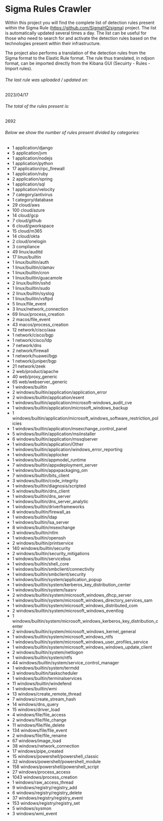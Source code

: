 # Sigma Rules Crawler
Within this project you will find the complete list of detection rules present within the Sigma Rule (https://github.com/SigmaHQ/sigma) project. The list is automatically updated several times a day.
The list can be useful for those who need to search for and activate the detection rules based on the technologies present within their infrastructure.

The project also performs a translation of the detection rules from the Sigma format to the Elastic Rule format. The rule thus translated, in ndjson format, can be imported directly from the Kibana GUI (Secuirty - Rules - Import rules).


###### The last rule was uploaded / updated on:
2023/04/17
###### The total of the rules present is:
2692
###### Below we show the number of rules present divided by categories:
- 1 application/django
- 5 application/jvm
- 1 application/nodejs
- 1 application/python
- 17 application/rpc_firewall
- 1 application/ruby
- 2 application/spring
- 1 application/sql
- 1 application/velocity
- 7 category/antivirus
- 1 category/database
- 29 cloud/aws
- 100 cloud/azure
- 14 cloud/gcp
- 7 cloud/github
- 6 cloud/gworkspace
- 15 cloud/m365
- 14 cloud/okta
- 2 cloud/onelogin
- 3 compliance
- 49 linux/auditd
- 17 linux/builtin
- 1 linux/builtin/auth
- 1 linux/builtin/clamav
- 1 linux/builtin/cron
- 1 linux/builtin/guacamole
- 2 linux/builtin/sshd
- 1 linux/builtin/sudo
- 2 linux/builtin/syslog
- 1 linux/builtin/vsftpd
- 5 linux/file_event
- 3 linux/network_connection
- 69 linux/process_creation
- 2 macos/file_event
- 43 macos/process_creation
- 12 network/cisco/aaa
- 1 network/cisco/bgp
- 1 network/cisco/ldp
- 7 network/dns
- 2 network/firewall
- 1 network/huawei/bgp
- 1 network/juniper/bgp
- 21 network/zeek
- 2 web/product/apache
- 40 web/proxy_generic
- 65 web/webserver_generic
- 1 windows/builtin
- 2 windows/builtin/application/application_error
- 2 windows/builtin/application/esent
- 1 windows/builtin/application/microsoft-windows_audit_cve
- 1 windows/builtin/application/microsoft_windows_backup
- 1 windows/builtin/application/microsoft_windows_software_restriction_policies
- 1 windows/builtin/application/msexchange_control_panel
- 5 windows/builtin/application/msiinstaller
- 6 windows/builtin/application/mssqlserver
- 1 windows/builtin/application/Other
- 1 windows/builtin/application/windows_error_reporting
- 1 windows/builtin/applocker
- 1 windows/builtin/appmodel_runtime
- 7 windows/builtin/appxdeployment_server
- 1 windows/builtin/appxpackaging_om
- 7 windows/builtin/bits_client
- 3 windows/builtin/code_integrity
- 1 windows/builtin/diagnosis/scripted
- 5 windows/builtin/dns_client
- 1 windows/builtin/dns_server
- 1 windows/builtin/dns_server_analytic
- 1 windows/builtin/driverframeworks
- 8 windows/builtin/firewall_as
- 1 windows/builtin/ldap
- 1 windows/builtin/lsa_server
- 8 windows/builtin/msexchange
- 3 windows/builtin/ntlm
- 1 windows/builtin/openssh
- 2 windows/builtin/printservice
- 140 windows/builtin/security
- 2 windows/builtin/security_mitigations
- 1 windows/builtin/servicebus
- 1 windows/builtin/shell_core
- 1 windows/builtin/smbclient/connectivity
- 1 windows/builtin/smbclient/security
- 1 windows/builtin/system/application_popup
- 1 windows/builtin/system/kerberos_key_distribution_center
- 1 windows/builtin/system/lsasrv
- 2 windows/builtin/system/microsoft_windows_dhcp_server
- 1 windows/builtin/system/microsoft_windows_directory_services_sam
- 1 windows/builtin/system/microsoft_windows_distributed_com
- 2 windows/builtin/system/microsoft_windows_eventlog
- 1 windows/builtin/system/microsoft_windows_kerberos_key_distribution_center
- 2 windows/builtin/system/microsoft_windows_kernel_general
- 1 windows/builtin/system/microsoft_windows_ntfs
- 1 windows/builtin/system/microsoft_windows_user_profiles_service
- 1 windows/builtin/system/microsoft_windows_windows_update_client
- 2 windows/builtin/system/netlogon
- 1 windows/builtin/system/ntfs
- 44 windows/builtin/system/service_control_manager
- 1 windows/builtin/system/termdd
- 3 windows/builtin/taskscheduler
- 1 windows/builtin/terminalservices
- 11 windows/builtin/windefend
- 1 windows/builtin/wmi
- 13 windows/create_remote_thread
- 7 windows/create_stream_hash
- 14 windows/dns_query
- 15 windows/driver_load
- 4 windows/file/file_access
- 2 windows/file/file_change
- 11 windows/file/file_delete
- 134 windows/file/file_event
- 2 windows/file/file_rename
- 67 windows/image_load
- 38 windows/network_connection
- 17 windows/pipe_created
- 15 windows/powershell/powershell_classic
- 32 windows/powershell/powershell_module
- 158 windows/powershell/powershell_script
- 27 windows/process_access
- 1043 windows/process_creation
- 1 windows/raw_access_thread
- 9 windows/registry/registry_add
- 6 windows/registry/registry_delete
- 37 windows/registry/registry_event
- 153 windows/registry/registry_set
- 5 windows/sysmon
- 3 windows/wmi_event
